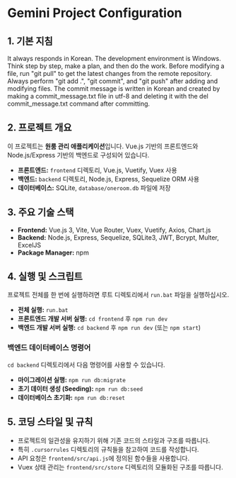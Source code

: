 # Gemini Project Configuration

## 1. 기본 지침
It always responds in Korean.
The development environment is Windows.
Think step by step, make a plan, and then do the work.
Before modifying a file, run "git pull" to get the latest changes from the remote repository.
Always perform "git add .", "git commit", and "git push" after adding and modifying files.
The commit message is written in Korean and created by making a commit_message.txt file in utf-8 and deleting it with the del commit_message.txt command after committing.

## 2. 프로젝트 개요
이 프로젝트는 **원룸 관리 애플리케이션**입니다. Vue.js 기반의 프론트엔드와 Node.js/Express 기반의 백엔드로 구성되어 있습니다.

- **프론트엔드:** `frontend` 디렉토리, Vue.js, Vuetify, Vuex 사용
- **백엔드:** `backend` 디렉토리, Node.js, Express, Sequelize ORM 사용
- **데이터베이스:** SQLite, `database/oneroom.db` 파일에 저장

## 3. 주요 기술 스택
- **Frontend:** Vue.js 3, Vite, Vue Router, Vuex, Vuetify, Axios, Chart.js
- **Backend:** Node.js, Express, Sequelize, SQLite3, JWT, Bcrypt, Multer, ExcelJS
- **Package Manager:** npm

## 4. 실행 및 스크립트
프로젝트 전체를 한 번에 실행하려면 루트 디렉토리에서 `run.bat` 파일을 실행하십시오.

- **전체 실행:** `run.bat`
- **프론트엔드 개발 서버 실행:** `cd frontend` 후 `npm run dev`
- **백엔드 개발 서버 실행:** `cd backend` 후 `npm run dev` (또는 `npm start`)

### 백엔드 데이터베이스 명령어
`cd backend` 디렉토리에서 다음 명령어를 사용할 수 있습니다.
- **마이그레이션 실행:** `npm run db:migrate`
- **초기 데이터 생성 (Seeding):** `npm run db:seed`
- **데이터베이스 초기화:** `npm run db:reset`

## 5. 코딩 스타일 및 규칙
- 프로젝트의 일관성을 유지하기 위해 기존 코드의 스타일과 구조를 따릅니다.
- 특히 `.cursorrules` 디렉토리의 규칙들을 참고하여 코드를 작성합니다.
- API 요청은 `frontend/src/api.js`에 정의된 함수들을 사용합니다.
- Vuex 상태 관리는 `frontend/src/store` 디렉토리의 모듈화된 구조를 따릅니다.